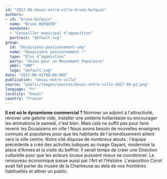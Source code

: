 ```yaml
---
id: "2017-06-douai-notre-ville-bruno-bufquin"
authors:
- id: "bruno-bufquin"
  name: "Bruno BUFQUIN"
  mandates: 
  - "Conseiller municipal d’opposition"
  portrait: "default.svg"
group:
  id: "douaisiens-passionnement-ump"
  name: "Douaisiens passionnément !"
  type: "Élus d’opposition"
  party: "Union pour un Mouvement Populaire"
  abbr: "UMP"
  logo: "default.svg"
date: "2017-06-01T00:00:00Z"
publication: "douai-notre-ville"
source: "public/images/sources/douai-notre-ville-2017-06-p2.png"
language: "fr"
locality: "Douai"
country: "France"
---
```


**Il est où le dynamisme commercial ?**
Nommer un adjoint à l'attractivité, rénover une galerie vide, installer une solderie hollandaise ou encourager les animations le samedi, c'est bien. Mais cela ne suffit pas pour faire revenir les Douaisiens en ville ! Nous avons besoin de nouvelles enseignes connues et populaires pour que les habitants de l'arrondissement  aillent vers la ville centre. Notre cité dispose de nombreux atouts : l'équipe précédente a créé des activités ludiques au rivage Gayant, modernisé la place d'Armes et la visite du beffroi. Il serait temps de créer une Direction culturelle pour que les acteurs locaux puissent mieux se coordonner. Le renouveau économique passe aussi par l'Art et l'Histoire. L'exposition Corot avait fait parler du musée de la Chartreuse au delà de nos frontières habituelles et attirer un public.
